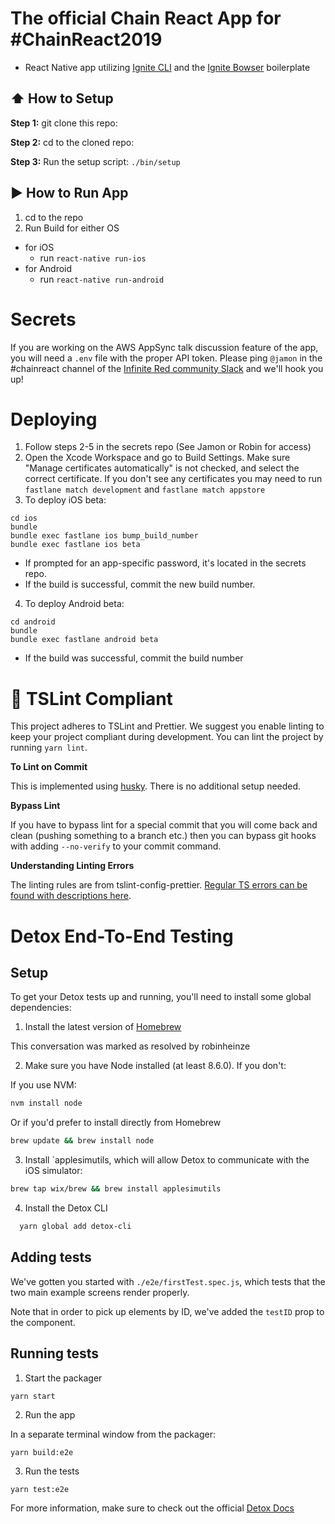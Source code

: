 # The official Chain React App for #ChainReact2019

- React Native app utilizing [Ignite CLI](https://github.com/infinitered/ignite) and the [Ignite Bowser](https://github.com/infinitered/ignite-bowser) boilerplate

## :arrow_up: How to Setup

**Step 1:** git clone this repo:

**Step 2:** cd to the cloned repo:

**Step 3:** Run the setup script: `./bin/setup`

## :arrow_forward: How to Run App

1.  cd to the repo
2.  Run Build for either OS

- for iOS
  - run `react-native run-ios`
- for Android
  - run `react-native run-android`

# Secrets

If you are working on the AWS AppSync talk discussion feature of the app, you will need a `.env` file with the proper API token. Please ping `@jamon` in the #chainreact channel of the [Infinite Red community Slack](http://community.infinite.red) and we'll hook you up!

# Deploying

1. Follow steps 2-5 in the secrets repo (See Jamon or Robin for access)
2. Open the Xcode Workspace and go to Build Settings. Make sure "Manage certificates automatically" is not checked, and select the correct certificate. If you don't see any certificates you may need to run `fastlane match development` and `fastlane match appstore`
3. To deploy iOS beta:

```
cd ios
bundle
bundle exec fastlane ios bump_build_number
bundle exec fastlane ios beta
```

- If prompted for an app-specific password, it's located in the secrets repo.
- If the build is successful, commit the new build number.

4. To deploy Android beta:

```
cd android
bundle
bundle exec fastlane android beta
```

- If the build was successful, commit the build number

# :no_entry_sign: TSLint Compliant

This project adheres to TSLint and Prettier. We suggest you enable linting to keep your project compliant during development. You can lint the project by running `yarn lint`.

**To Lint on Commit**

This is implemented using [husky](https://github.com/typicode/husky). There is no additional setup needed.

**Bypass Lint**

If you have to bypass lint for a special commit that you will come back and clean (pushing something to a branch etc.) then you can bypass git hooks with adding `--no-verify` to your commit command.

**Understanding Linting Errors**

The linting rules are from tslint-config-prettier. [Regular TS errors can be found with descriptions here](https://palantir.github.io/tslint/rules/).

# Detox End-To-End Testing

## Setup

To get your Detox tests up and running, you'll need to install some global dependencies:

1. Install the latest version of [Homebrew](https://brew.sh/)

This conversation was marked as resolved by robinheinze

2. Make sure you have Node installed (at least 8.6.0). If you don't:

If you use NVM:

```bash
nvm install node
```

Or if you'd prefer to install directly from Homebrew

```bash
brew update && brew install node
```

3. Install `applesimutils, which will allow Detox to communicate with the iOS simulator:

```bash
brew tap wix/brew && brew install applesimutils
```

4. Install the Detox CLI

```bash
  yarn global add detox-cli
```

## Adding tests

We've gotten you started with `./e2e/firstTest.spec.js`, which tests that the two main example screens render properly.

Note that in order to pick up elements by ID, we've added the `testID` prop to the component.

## Running tests

1. Start the packager

```
yarn start
```

2. Run the app

In a separate terminal window from the packager:

```
yarn build:e2e
```

3. Run the tests

```
yarn test:e2e
```

For more information, make sure to check out the official [Detox Docs](https://github.com/wix/Detox/blob/master/docs/README.md)
